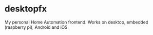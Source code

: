 # desktopfx
My personal Home Automation frontend. Works on desktop, embedded (raspberry pi), Android and iOS
